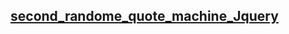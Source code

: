 ## [second_randome_quote_machine_Jquery](https://shatochubini.github.io/second_randome_quote_machine_Jquery/.)
